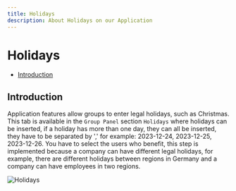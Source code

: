 ```yaml
---
title: Holidays
description: About Holidays on our Application
---
```


# Holidays

- [Introduction](#introduction)

<a name="introduction"></a>

## Introduction

Application features allow groups to enter legal holidays, such as Christmas.
This tab is available in the `Group Panel` section `Holidays` where holidays can be inserted, if a holiday has more than one day, they can all be inserted, they have to be separated by ',' for example: 2023-12-24, 2023-12-25, 2023-12-26.
You have to select the users who benefit, this step is implemented because a company can have different legal holidays, for example, there are different holidays between regions in Germany and a company can have employees in two regions.

![Holidays](https://raw.githubusercontent.com/zaimea/zaimea-docs/main/preview/holidays.jpg)
